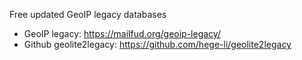 Free updated GeoIP legacy databases
- GeoIP legacy: https://mailfud.org/geoip-legacy/
- Github geolite2legacy: https://github.com/hege-li/geolite2legacy